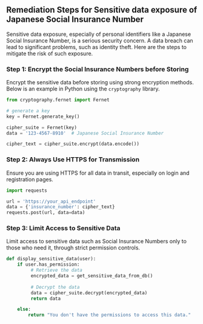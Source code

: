

## Remediation Steps for Sensitive data exposure of Japanese Social Insurance Number
Sensitive data exposure, especially of personal identifiers like a Japanese Social Insurance Number, is a serious security concern. A data breach can lead to significant problems, such as identity theft. Here are the steps to mitigate the risk of such exposure.

### Step 1: Encrypt the Social Insurance Numbers before Storing
Encrypt the sensitive data before storing using strong encryption methods. Below is an example in Python using the `cryptography` library.

```python
from cryptography.fernet import Fernet

# generate a key 
key = Fernet.generate_key()

cipher_suite = Fernet(key)
data = '123-4567-8910'  # Japanese Social Insurance Number

cipher_text = cipher_suite.encrypt(data.encode())
```

### Step 2: Always Use HTTPS for Transmission
Ensure you are using HTTPS for all data in transit, especially on login and registration pages.

```python
import requests

url = 'https://your_api_endpoint'
data = {'insurance_number': cipher_text}
requests.post(url, data=data) 
```

### Step 3: Limit Access to Sensitive Data
Limit access to sensitive data such as Social Insurance Numbers only to those who need it, through strict permission controls.

```python
def display_sensitive_data(user):
    if user.has_permission:
         # Retrieve the data
         encrypted_data = get_sensitive_data_from_db()
         
         # Decrypt the data
         data = cipher_suite.decrypt(encrypted_data)
         return data

    else:
        return "You don't have the permissions to access this data."
```